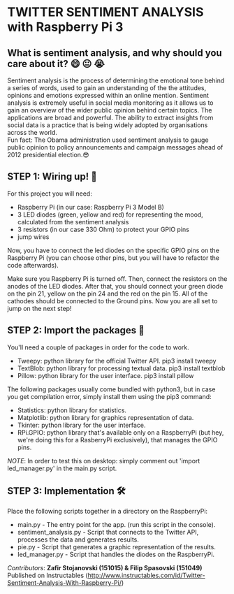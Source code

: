 TWITTER SENTIMENT ANALYSIS with Raspberry Pi 3
===

What is sentiment analysis, and why should you care about it? 😄 😐 😭
---	
  Sentiment analysis is the process of determining the emotional tone behind a series of words, used to gain an understanding of the the attitudes, opinions and emotions expressed within an online mention.
	Sentiment analysis is extremely useful in social media monitoring as it allows us to gain an overview of the wider public opinion behind certain topics. The applications are broad and powerful. The ability to extract insights from social data is a practice that is being widely adopted by organisations across the world.  
Fun fact: 
The Obama administration used sentiment analysis to gauge public opinion to policy announcements and campaign messages ahead of 2012 presidential election.😎

STEP 1: Wiring up! 🔌
---
For this project you will need:
* Raspberry Pi (in our case: Raspberry Pi 3 Model B)
* 3 LED diodes (green, yellow and red) for representing the mood, calculated from the sentiment analysis
* 3 resistors (in our case 330 Ohm) to protect your GPIO pins
* jump wires

Now, you have to connect the led diodes on the specific GPIO pins on the Raspberry Pi (you can choose other pins, but you will have to refactor the code afterwards).

Make sure you Raspberry Pi is turned off. Then, connect the resistors on the anodes of the LED diodes. After that, you should connect your green diode on the pin 21, yellow on the pin 24 and the red on the pin 15. All of the cathodes should be connected to the Ground pins. Now you are all set to jump on the next step!

STEP 2: Import the packages 🚚
---
You'll need a couple of packages in order for the code to work.
* Tweepy: python library for the official Twitter API.
	pip3 install tweepy
* TextBlob: python library for processing textual data.
	pip3 install textblob
* Pillow: python library for the user interface.
	pip3 install pillow

The following packages usually come bundled with python3, but in case you get compilation error, simply install them using the pip3 command:
* Statistics: python library for statistics.
* Matplotlib: python library for graphics representation of data.
* Tkinter: python library for the user interface.
* RPi.GPIO: python library that's available only on a RaspberryPi (but hey, we're doing this for a RasberryPi exclusively), that manages the GPIO pins.

*NOTE*: In order to test this on desktop: simply comment out 'import led_manager.py' in the main.py script.

STEP 3: Implementation 🛠
---
Place the following scripts together in a directory on the RaspberryPi:

* main.py - The entry point for the app. (run this script in the console).
* sentiment_analysis.py - Script that connects to the Twitter API, processes the data and generates results.
* pie.py - Script that generates a graphic representation of the results.
* led_manager.py - Script that handles the diodes on the RaspberryPi.

*Contributors*: **Zafir Stojanovski (151015) & Filip Spasovski (151049)**  
Published on Instructables (http://www.instructables.com/id/Twitter-Sentiment-Analysis-With-Raspberry-Pi/)
